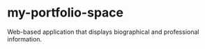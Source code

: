 # my-portfolio-space
Web-based application that displays biographical and professional information.
